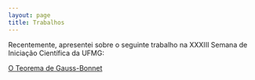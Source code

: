 ```yaml
---
layout: page
title: Trabalhos
---
```


Recentemente, apresentei sobre o seguinte trabalho na XXXIII Semana de Iniciação Científica da UFMG:

<a href="https://drive.google.com/file/d/1mjVoKbIFL7ZZZOXqKXh9NIM5SlyJUH-s/view" target="_blank">O Teorema de Gauss-Bonnet</a>
